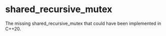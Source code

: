 # shared_recursive_mutex
The missing shared_recursive_mutex that could have been implemented in C++20.
